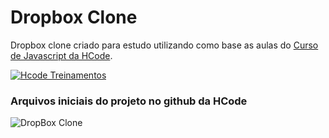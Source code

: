 # Dropbox Clone
Dropbox clone criado para estudo utilizando como base as aulas do [Curso de Javascript da HCode](https://www.udemy.com/javascript-curso-completo).

[![Hcode Treinamentos](https://www.hcode.com.br/res/img/hcode-200x100.png)](https://www.hcode.com.br)

### Arquivos iniciais do projeto no github da HCode
![DropBox Clone](https://firebasestorage.googleapis.com/v0/b/hcode-com-br.appspot.com/o/DropBoxClone.jpg?alt=media&token=d59cad0c-440d-4516-88f2-da904b9bb443)
